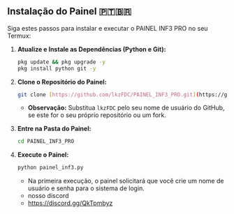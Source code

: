 ## Instalação do Painel 🇵🇹🇧🇷

Siga estes passos para instalar e executar o PAINEL INF3 PRO no seu Termux:

1.  **Atualize e Instale as Dependências (Python e Git):**
    ```bash
    pkg update && pkg upgrade -y
    pkg install python git -y
    ```

2.  **Clone o Repositório do Painel:**
    ```bash
    git clone [https://github.com/lkzFDC/PAINEL_INF3_PRO.git](https://github.com/lkzFDC/PAINEL_INF3_PRO.git)
    ```
    * **Observação:** Substitua `lkzFDC` pelo seu nome de usuário do GitHub, se este for o seu próprio repositório ou um fork.

3.  **Entre na Pasta do Painel:**
    ```bash
    cd PAINEL_INF3_PRO
    ```

4.  **Execute o Painel:**
    ```bash
    python painel_inf3.py
    ```
    * Na primeira execução, o painel solicitará que você crie um nome de usuário e senha para o sistema de login.
    * nosso discord
    * https://discord.gg/QkTpmbyz
